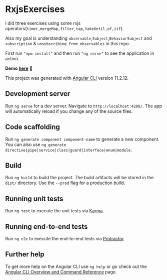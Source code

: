 # RxjsExercises
I did three exercises using some rxjs operators(```timer,mergeMap,filter,tap,takeUntil,of,iif```).

Also my goal is understanding ```observable```,```Subject```,```BehaviorSubject``` and ```subscription``` & ```unsubscribing from observables``` in this repo.

First run ```"npm install"``` and then run ```"ng serve"``` to see the application in action.

 **Demo [here](https://rxjs-exercises.vercel.app/)** 🚀

This project was generated with [Angular CLI](https://github.com/angular/angular-cli) version 11.2.12.

## Development server

Run `ng serve` for a dev server. Navigate to `http://localhost:4200/`. The app will automatically reload if you change any of the source files.

## Code scaffolding

Run `ng generate component component-name` to generate a new component. You can also use `ng generate directive|pipe|service|class|guard|interface|enum|module`.

## Build

Run `ng build` to build the project. The build artifacts will be stored in the `dist/` directory. Use the `--prod` flag for a production build.

## Running unit tests

Run `ng test` to execute the unit tests via [Karma](https://karma-runner.github.io).

## Running end-to-end tests

Run `ng e2e` to execute the end-to-end tests via [Protractor](http://www.protractortest.org/).

## Further help

To get more help on the Angular CLI use `ng help` or go check out the [Angular CLI Overview and Command Reference](https://angular.io/cli) page.
